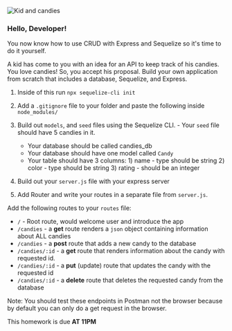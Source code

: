 ![Kid and candies](https://raw.git.generalassemb.ly/WDI-Epiphany/node-express-routes-lesson/master/lab/images/candy-kids450x563.jpg)

### Hello, Developer!

You now know how to use CRUD with Express and Sequelize so it's time to do it yourself.

A kid has come to you with an idea for an API to keep track of his candies. You love candies! So, you accept his proposal.
Build your own application from scratch that includes a database, Sequelize, and Express.

1. Inside of this run `npx sequelize-cli init`

1. Add a `.gitignore` file to your folder and paste the following inside `node_modules/`

1. Build out `models`, and `seed` files using the Sequelize CLI. - Your `seed` file should have 5 candies in it.
     * Your database should be called candies_db
     * Your database should have one model called `Candy`
     * Your table should have 3 columns: 1) name - type should be string 2) color - type should be string 3) rating - should be an integer

1. Build out your `server.js` file with your express server
2. Add Router and write your routes in a separate file from `server.js`.


Add the following routes to your `routes` file:

* `/` - Root route, would welcome user and introduce the app
* `/candies` - a **get** route renders a `json` object containing information about ALL candies
* `/candies` - a **post** route that adds a new candy to the database
* `/candies/:id` - a **get** route that renders information about the candy with requested id.
* `/candies/:id` - a **put** (update) route that updates the candy with the requested id
* `/candies/:id` - a **delete** route that deletes the requested candy from the database

Note: You should test these endpoints in Postman not the browser because by default you can only do a get request in the browser.

This homework is due **AT 11PM** 
